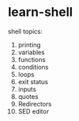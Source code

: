 # learn-shell

shell topics:

1. printing
2. variables
3. functions
4. conditions
5. loops
6. exit status
7. inputs
8. quotes
9. Redirectors
10. SED editor